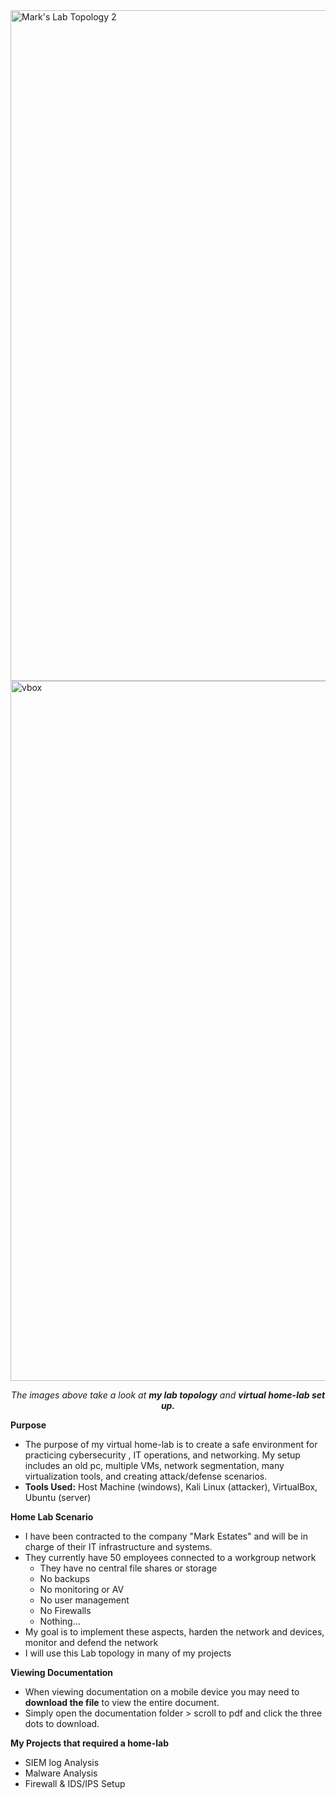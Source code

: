 
<img width="1773" height="1073" alt="Mark's Lab Topology 2" src="https://github.com/user-attachments/assets/2d27a910-78a5-41ce-be91-30be22035ac5" />



<img width="1700" height="1120" alt="vbox" src="https://github.com/user-attachments/assets/12ecb54f-b9de-4224-a0cc-1c95935c55fd" />


<p align="center"><em>The images above take a look at <strong>my lab topology</strong> and <strong>virtual home-lab set up.</strong></em></p>


**Purpose**
- The purpose of my virtual home-lab is to create a safe environment for practicing cybersecurity , IT operations, and networking. 
My setup includes an old pc, multiple VMs, network segmentation, many virtualization tools, and creating attack/defense scenarios.
- **Tools Used:** Host Machine (windows),  Kali Linux (attacker), VirtualBox, Ubuntu (server)

**Home Lab Scenario**
- I have been contracted to the company "Mark Estates" and will be in charge of their IT infrastructure and systems.
- They currently have 50 employees connected to a workgroup network
    - They have no central file shares or storage
    - No backups
    - No monitoring or AV
    - No user management
    - No Firewalls
    - Nothing…
- My goal is to implement these aspects, harden the network and devices, monitor and defend the network
- I will use this Lab topology  in many of my projects
  
**Viewing Documentation**
- When viewing documentation on a mobile device you may need to **download the file** to view the entire document.
- Simply open the documentation folder > scroll to pdf and click the three dots to download.

**My Projects that required a home-lab**
- SIEM log Analysis
- Malware Analysis
- Firewall & IDS/IPS Setup
